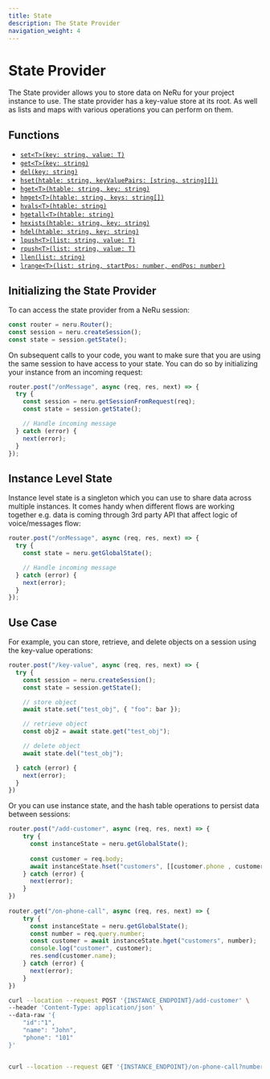 ```yaml
---
title: State
description: The State Provider
navigation_weight: 4
---
```


# State Provider

The State provider allows you to store data on NeRu for your project instance to use. The state provider has a key-value store at its root. As well as lists and maps with various operations you can perform on them.

## Functions

* [`set<T>(key: string, value: T)`](/neru/code-snippets/state-provider/key-value-operations#set-a-value)
* [`get<T>(key: string)`](/neru/code-snippets/state-provider/key-value-operations#get-a-value)
* [`del(key: string)`](/neru/code-snippets/state-provider/key-value-operations#delete-a-value)
* [`hset(htable: string, keyValuePairs: [string, string][])`](/neru/code-snippets/state-provider/hash-table-operations#set-hash-table-values)
* [`hget<T>(htable: string, key: string)`](/neru/code-snippets/state-provider/hash-table-operations#get-a-hash-table-value)
* [`hmget<T>(htable: string, keys: string[])`](/neru/code-snippets/state-provider/hash-table-operations#getting-multiple-hash-table-values)
* [`hvals<T>(htable: string)`](/neru/code-snippets/state-provider/hash-table-operations#getting-all-hash-table-values)
* [`hgetall<T>(htable: string)`](/neru/code-snippets/state-provider/hash-table-operations#get-a-hash-table)
* [`hexists(htable: string, key: string)`](/neru/code-snippets/state-provider/hash-table-operations#check-a-hash-table-key-exists)
* [`hdel(htable: string, key: string)`](/neru/code-snippets/state-provider/hash-table-operations#delete-a-hash-table-value)
* [`lpush<T>(list: string, value: T)`](/neru/code-snippets/state-provider/list-operations#insert-elements-at-the-list-s-start)
* [`rpush<T>(list: string, value: T)`](/neru/code-snippets/state-provider/list-operations#insert-elements-at-the-list-s-end)
* [`llen(list: string)`](/neru/code-snippets/state-provider/list-operations#get-a-list-s-length)
* [`lrange<T>(list: string, startPos: number, endPos: number)`](/neru/code-snippets/state-provider/list-operations#get-a-list-elements-with-a-range)

## Initializing the State Provider

To can access the state provider from a NeRu session:

```javascript
const router = neru.Router();
const session = neru.createSession();
const state = session.getState();
```

On subsequent calls to your code, you want to make sure that you are using the same session to have access to your state. You can do so by initializing your instance from an incoming request: 

```javascript
router.post("/onMessage", async (req, res, next) => {
  try {
    const session = neru.getSessionFromRequest(req);
    const state = session.getState();

    // Handle incoming message
  } catch (error) {
    next(error);
  }
});
```

## Instance Level State

Instance level state is a singleton which you can use to share data across multiple instances. It comes handy when different flows are working together e.g. data is coming through 3rd party API that affect logic of voice/messages flow:


```javascript
router.post("/onMessage", async (req, res, next) => {
  try {
    const state = neru.getGlobalState();

    // Handle incoming message
  } catch (error) {
    next(error);
  }
});
```

## Use Case

For example, you can store, retrieve, and delete objects on a session using the key-value operations:

```javascript
router.post("/key-value", async (req, res, next) => {
  try {
    const session = neru.createSession();
    const state = session.getState();

    // store object
    await state.set("test_obj", { "foo": bar });

    // retrieve object
    const obj2 = await state.get("test_obj");

    // delete object
    await state.del("test_obj");

  } catch (error) {
    next(error);
  }
})
```

Or you can use instance state, and the hash table operations to persist data between sessions:

```javascript
router.post("/add-customer", async (req, res, next) => {
	try {
	  const instanceState = neru.getGlobalState();
  
	  const customer = req.body;
	  await instanceState.hset("customers", [[customer.phone , customer]]);
	} catch (error) {
	  next(error);
	}
})
  
router.get("/on-phone-call", async (req, res, next) => {
	try {
	  const instanceState = neru.getGlobalState();
	  const number = req.query.number;
	  const customer = await instanceState.hget("customers", number);
	  console.log("customer", customer);
	  res.send(customer.name);
	} catch (error) {
	  next(error);
	}
})
```

```sh
curl --location --request POST '{INSTANCE_ENDPOINT}/add-customer' \
--header 'Content-Type: application/json' \
--data-raw '{
    "id":"1",
    "name": "John",
    "phone": "101"
}'


curl --location --request GET '{INSTANCE_ENDPOINT}/on-phone-call?number=101'
```